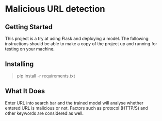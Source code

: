 # Malicious URL detection

## Getting Started
This project is a try at using Flask and deploying a model. The following instructions should be able to make a copy of the project up and running for testing on your machine.

## Installing
> pip install -r requirements.txt

## What It Does
Enter URL into search bar and the trained model will analyse whether entered URL is malicious or not. Factors such as protocol (HTTP/S) and other keywords are considered as well.
